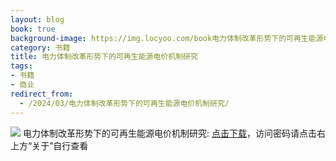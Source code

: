 ```yaml
---
layout: blog
book: true
background-image: https://img.locyoo.com/book电力体制改革形势下的可再生能源电价机制研究.jpg
category: 书籍
title: 电力体制改革形势下的可再生能源电价机制研究
tags:
- 书籍
- 商业
redirect_from:
  - /2024/03/电力体制改革形势下的可再生能源电价机制研究/
---
```

![](https://img.locyoo.com/book电力体制改革形势下的可再生能源电价机制研究.jpg)
电力体制改革形势下的可再生能源电价机制研究: <a name = "ref1" href="https://url18.ctfile.com/f/50983618-1363199081-c39e23?p=3619">点击下载</a>，访问密码请点击右上方“关于”自行查看
